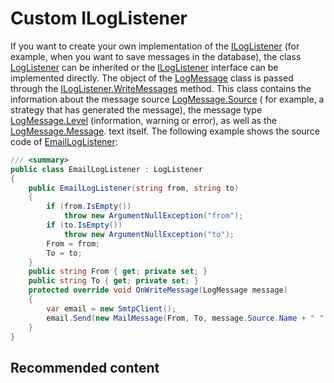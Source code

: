 # Custom ILogListener

If you want to create your own implementation of the [ILogListener](xref:StockSharp.Logging.ILogListener) (for example, when you want to save messages in the database), the class [LogListener](xref:StockSharp.Logging.LogListener) can be inherited or the [ILogListener](xref:StockSharp.Logging.ILogListener) interface can be implemented directly. The object of the [LogMessage](xref:StockSharp.Logging.LogMessage) class is passed through the [ILogListener.WriteMessages](xref:StockSharp.Logging.ILogListener.WriteMessages) method. This class contains the information about the message source [LogMessage.Source](xref:StockSharp.Logging.LogMessage.Source) ( for example, a strategy that has generated the message), the message type [LogMessage.Level](xref:StockSharp.Logging.LogMessage.Level) (information, warning or error), as well as the [LogMessage.Message](xref:StockSharp.Logging.LogMessage.Message). text itself. The following example shows the source code of [EmailLogListener](xref:StockSharp.Logging.EmailLogListener): 

```cs
/// <summary>
public class EmailLogListener : LogListener
{
	public EmailLogListener(string from, string to)
	{
		if (from.IsEmpty())
			throw new ArgumentNullException("from");
		if (to.IsEmpty())
			throw new ArgumentNullException("to");
		From = from;
		To = to;
	}
	public string From { get; private set; }
	public string To { get; private set; }
	protected override void OnWriteMessage(LogMessage message)
	{
		var email = new SmtpClient();
		email.Send(new MailMessage(From, To, message.Source.Name + " " + message.Level, message.Message));
	}
}
```

## Recommended content
